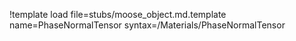 !template load file=stubs/moose_object.md.template name=PhaseNormalTensor syntax=/Materials/PhaseNormalTensor